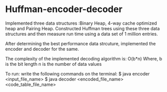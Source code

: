 # Huffman-encoder-decoder
Implemented three data structures :Binary  Heap, 4-way  cache  optimized  heap and Pairing Heap. 
Constructed Huffman trees using these three data structures and then measure run time using a data set of 1 million entries.

After determining the best performance data strcuture, implemented the encoder and decoder for the same.

The complexity of the implemented decoding algorithm is: O(b*n)
Where, b is the bit length
n is the number of data values 

To run:
write the following commands on the terminal:
$ java encoder <input_file_name>
$ java decoder <encoded_file_name> <code_table_file_name>
